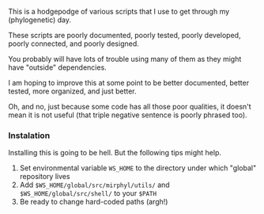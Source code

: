 This is a hodgepodge of various scripts that I use to get through my (phylogenetic) day. 

These scripts are poorly documented, poorly tested, poorly developed, poorly connected, and poorly designed. 

You probably will have lots of trouble using many of them as they might have "outside" dependencies. 

I am hoping to improve this at some point to be better documented, better tested, more organized, and just better. 

Oh, and no, just because some code has all those poor qualities, it doesn't mean it is not useful (that triple negative sentence is poorly phrased too).


### Instalation

Installing this is going to be hell. But the following tips might help. 

1. Set environmental variable `WS_HOME` to the directory under which "global" repository lives
2. Add `$WS_HOME/global/src/mirphyl/utils/` and `$WS_HOME/global/src/shell/` to your `$PATH`
3. Be ready to change hard-coded paths (argh!)
